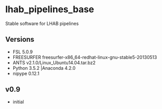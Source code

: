 # lhab_pipelines_base

Stable software for LHAB pipelines


## Versions
* FSL 5.0.9
* FREESURFER freesurfer-x86_64-redhat-linux-gnu-stable5-20130513
* ANTS v2.1.0/Linux_Ubuntu14.04.tar.bz2
* Python 3.5.2 |Anaconda 4.2.0
* nipype 0.12.1

## v0.9
* initial
